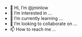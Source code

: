 - 👋 Hi, I’m @jminlow
- 👀 I’m interested in ...
- 🌱 I’m currently learning ...
- 💞️ I’m looking to collaborate on ...
- 📫 How to reach me ...

<!---
jminlow/jminlow is a ✨ special ✨ repository because its `README.md` (this file) appears on your GitHub profile.
You can click the Preview link to take a look at your changes.
--->
